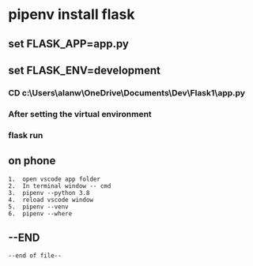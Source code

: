 # pipenv install flask

## set FLASK_APP=app.py

## set FLASK_ENV=development

### CD c:\\Users\\alanw\\OneDrive\\Documents\\Dev\\Flask1\\app.py

### After setting the virtual environment

### flask run

## on phone

    1.  open vscode app folder 
    2.  In terminal window -- cmd
    3.  pipenv --python 3.8
    4.  reload vscode window
    5.  pipenv --venv
    6.  pipenv --where

## --END

    --end of file--
